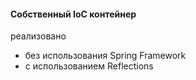 #### Собственный IoC контейнер

реализовано 
- без использования Spring Framework
- с использованием Reflections 